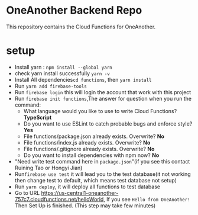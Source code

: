 # OneAnother Backend Repo

This repository contains the Cloud Functions for OneAnother.

# setup
- Install yarn : `npm install --global yarn `
- check yarn install successfully `yarn -v`
- Install All dependencies`cd functions`, then `yarn install`
- Run `yarn add firebase-tools`
- Run `firebase login` this will login the account that work with this project
- Run `firebase init functions`,The answer for question when you run the command:
    - What language would you like to use to write Cloud Functions? **TypeScript**
    - Do you want to use ESLint to catch probable bugs and enforce style? **Yes**
    - File functions/package.json already exists. Overwrite? **No**
    - File functions/index.js already exists. Overwrite? **No**
    - File functions/.gitignore already exists. Overwrite? **No**
    - Do you want to install dependencies with npm now? **No**
- "Need write test command here in `package.json`"(if you see this contact Ruining Tao or Hongyi Jian)
- Run`firebase use test` it will lead you to the test database(it not working then change test to default, which means test database not setup)
- Run `yarn deploy`, it will deploy all functions to test database
- Go to URL https://us-central1-oneanother-757c7.cloudfunctions.net/helloWorld, If you see `Hello from OneAnother!` Then Set Up is finished. (This step may take few minutes)